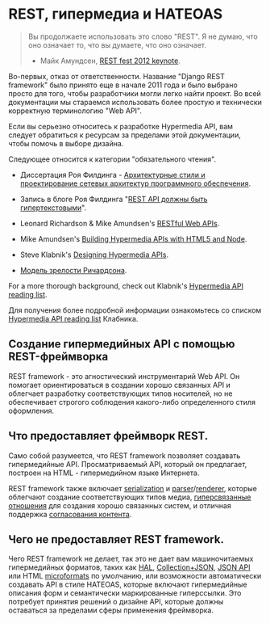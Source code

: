 <!-- TRANSLATED by md-translate -->
# REST, гипермедиа и HATEOAS

> Вы продолжаете использовать это слово "REST". Я не думаю, что оно означает то, что вы думаете, что оно означает.
>
> - Майк Амундсен, [REST fest 2012 keynote](https://vimeo.com/channels/restfest/49503453).

Во-первых, отказ от ответственности. Название "Django REST framework" было принято еще в начале 2011 года и было выбрано просто для того, чтобы разработчики могли легко найти проект. Во всей документации мы стараемся использовать более простую и технически корректную терминологию "Web API".

Если вы серьезно относитесь к разработке Hypermedia API, вам следует обратиться к ресурсам за пределами этой документации, чтобы помочь в выборе дизайна.

Следующее относится к категории "обязательного чтения".

- Диссертация Роя Филдинга - [Архитектурные стили и проектирование сетевых архитектур программного обеспечения](https://www.ics.uci.edu/~fielding/pubs/dissertation/top.htm).

- Запись в блоге Роя Филдинга "[REST API должны быть гипертекстовыми](https://roy.gbiv.com/untangled/2008/rest-apis-must-be-hypertext-driven)".

- Leonard Richardson & Mike Amundsen's [RESTful Web APIs](http://restfulwebapis.org/).

- Mike Amundsen's [Building Hypermedia APIs with HTML5 and Node](https://www.amazon.com/Building-Hypermedia-APIs-HTML5-Node/dp/1449306578).

- Steve Klabnik's [Designing Hypermedia APIs](http://designinghypermediaapis.com/).

- [Модель зрелости Ричардсона](https://martinfowler.com/articles/richardsonMaturityModel.html).

For a more thorough background, check out Klabnik's [Hypermedia API reading list](http://blog.steveklabnik.com/posts/2012-02-27-hypermedia-api-reading-list).

Для получения более подробной информации ознакомьтесь со списком [Hypermedia API reading list](http://blog.steveklabnik.com/posts/2012-02-27-hypermedia-api-reading-list) Клабника.

## Создание гипермедийных API с помощью REST-фреймворка

REST framework - это агностический инструментарий Web API. Он помогает ориентироваться в создании хорошо связанных API и облегчает разработку соответствующих типов носителей, но не обеспечивает строгого соблюдения какого-либо определенного стиля оформления.

## Что предоставляет фреймворк REST.

Само собой разумеется, что REST framework позволяет создавать гипермедийные API. Просматриваемый API, который он предлагает, построен на HTML - гипермедийном языке Интернета.

REST framework также включает [serialization](../api-guide/serializers.md) и [parser](../api-guide/parsers.md)/[renderer](../api-guide/renderers.md), которые облегчают создание соответствующих типов медиа, [гиперсвязанные отношения](../api-guide/fields.md) для создания хорошо связанных систем, и отличная поддержка [согласования контента](../api-guide/content-negotiation.md).

## Чего не предоставляет REST framework.

Чего REST framework не делает, так это не дает вам машиночитаемых гипермедийных форматов, таких как [HAL](http://stateless.co/hal_specification.html), [Collection+JSON](http://www.amundsen.com/media-types/collection/), [JSON API](http://jsonapi.org/) или HTML [microformats](http://microformats.org/wiki/Main_Page) по умолчанию, или возможности автоматически создавать API в стиле HATEOAS, которые включают гипермедийные описания форм и семантически маркированные гиперссылки. Это потребует принятия решений о дизайне API, которые должны оставаться за пределами сферы применения фреймворка.
